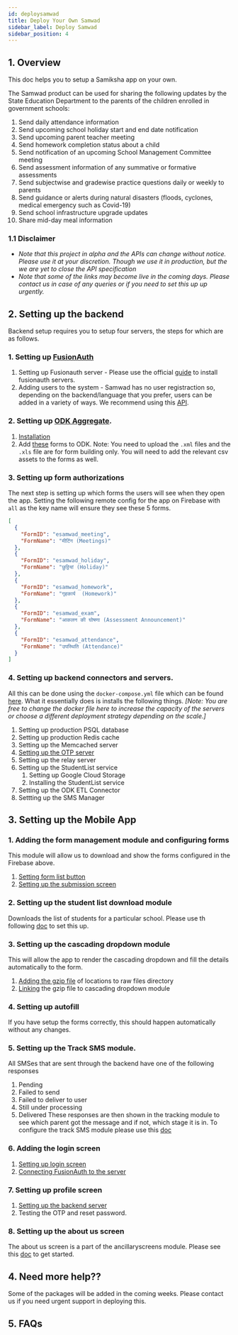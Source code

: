 ```yaml
---
id: deploysamwad
title: Deploy Your Own Samwad
sidebar_label: Deploy Samwad
sidebar_position: 4
---
```


## 1. Overview

This doc helps you to setup a Samiksha app on your own.

The Samwad product can be used for sharing the following updates by the State Education Department to the parents of the children enrolled in government schools:

1. Send daily attendance information
2. Send upcoming school holiday start and end date notification
3. Send upcoming parent teacher meeting
4. Send homework completion status about a child
5. Send notification of an upcoming School Management Committee meeting
6. Send assessment information of any summative or formative assessments
7. Send subjectwise and gradewise practice questions daily or weekly to parents
8. Send guidance or alerts during natural disasters (floods, cyclones, medical emergency such as Covid-19)
9. Send school infrastructure upgrade updates
10. Share mid-day meal information

### 1.1 Disclaimer

- _Note that this project in alpha and the APIs can change without notice. Please use it at your discretion. Though we use it in production, but the we are yet to close the API specification_
- _Note that some of the links may become live in the coming days. Please contact us in case of any queries or if you need to set this up up urgently._

## 2. Setting up the backend

Backend setup requires you to setup four servers, the steps for which are as follows.

### 1. Setting up [FusionAuth](https://fusionauth.io/)

1.  Setting up Fusionauth server - Please use the official [guide](https://fusionauth.io/docs/v1/tech/installation-guide/) to install fusionauth servers.
2.  Adding users to the system - Samwad has no user registraction so, depending on the backend/language that you prefer, users can be added in a variety of ways. We recommend using this [API](https://fusionauth.io/docs/v1/tech/apis/users#import-users).

### 2. Setting up [ODK Aggregate](https://docs.getodk.org/aggregate-intro/).

1.  [Installation](https://docs.getodk.org/aggregate-install/)
2.  Add [these](https://drive.google.com/drive/folders/1wgh25L_YyOi5y2vdPGahC9V1wjOLRna0) forms to ODK. Note: You need to upload the `.xml` files and the `.xls` file are for form building only. You will need to add the relevant csv assets to the forms as well.

### 3. Setting up form authorizations

The next step is setting up which forms the users will see when they open the app. Setting the following remote config for the app on Firebase with `all` as the key name will ensure they see these 5 forms.

```json
[
  {
    "FormID": "esamwad_meeting",
    "FormName": "मीटिंग (Meetings)"
  },
  {
    "FormID": "esamwad_holiday",
    "FormName": "छुट्टियां (Holiday)"
  },
  {
    "FormID": "esamwad_homework",
    "FormName": "गृहकार्य  (Homework)"
  },
  {
    "FormID": "esamwad_exam",
    "FormName": "आकलन की घोषणा (Assessment Announcement)"
  },
  {
    "FormID": "esamwad_attendance",
    "FormName": "उपस्थिति (Attendance)"
  }
]
```

### 4. Setting up backend connectors and servers.

All this can be done using the `docker-compose.yml` file which can be found [here](https://github.com/Samagra-Development/Samwad-backend). What it essentially does is installs the following things. _[Note: You are free to change the docker file here to increase the capacity of the servers or choose a different deployment strategy depending on the scale.]_

1.  Setting up production PSQL database
2.  Setting up production Redis cache
3.  Setting up the Memcached server
4.  [Setting up the OTP server](https://github.com/Samagra-Development/MS-OTP)
5.  Setting up the relay server
6.  Setting up the StudentList service
    1. Setting up Google Cloud Storage
    2. Installing the StudentList service
7.  Setting up the ODK ETL Connector
8.  Settting up the SMS Manager

## 3. Setting up the Mobile App

### 1. Adding the form management module and configuring forms

This module will allow us to download and show the forms configured in the Firebase above.

1. [Setting form list button](/docs/Legacy/E-Samwad/FormManagementModule)
2. [Setting up the submission screen](/docs/Legacy/E-Samwad/FormManagementModule)

### 2. Setting up the student list download module

Downloads the list of students for a particular school. Please use th following [doc](https://tech.samagragovernance.in/) to set this up.

### 3. Setting up the cascading dropdown module

This will allow the app to render the cascading dropdown and fill the details automatically to the form.

1. [Adding the gzip file](https://tech.samagragovernance.in/) of locations to raw files directory
2. [Linking](https://tech.samagragovernance.in/) the gzip file to cascading dropdown module

### 4. Setting up autofill

If you have setup the forms correctly, this should happen automatically without any changes.

### 5. Setting up the Track SMS module.

All SMSes that are sent through the backend have one of the following responses

1. Pending
2. Failed to send
3. Failed to deliver to user
4. Still under processing
5. Delivered These responses are then shown in the tracking module to see which parent got the message and if not, which stage it is in. To configure the track SMS module please use this [doc](https://tech.samagragovernance.in/)

### 6. Adding the login screen

1. [Setting up login screen](https://tech.samagragovernance.in/)
2. [Connecting FusionAuth to the server](https://tech.samagragovernance.in/)

### 7. Setting up profile screen

1. [Setting up the backend server](https://tech.samagragovernance.in/)
2. Testing the OTP and reset password.

### 8. Setting up the about us screen

The about us screen is a part of the ancillaryscreens module. Please see this [doc](https://tech.samagragovernance.in/) to get started.

## 4. Need more help??

Some of the packages will be added in the coming weeks. Please contact us if you need urgent support in deploying this.

## 5. FAQs
